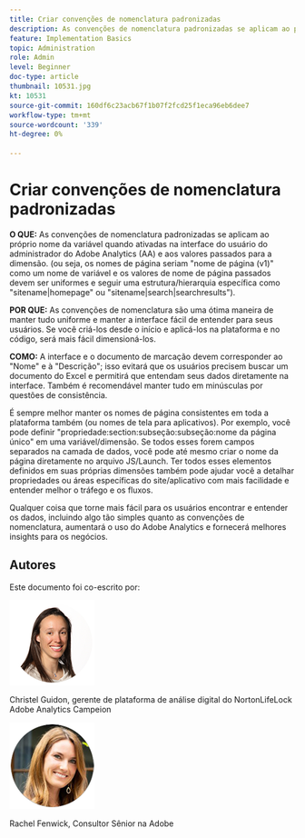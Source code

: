 ```yaml
---
title: Criar convenções de nomenclatura padronizadas
description: As convenções de nomenclatura padronizadas se aplicam ao próprio nome da variável quando habilitado na interface do usuário do administrador AA e aos valores passados para a dimensão.
feature: Implementation Basics
topic: Administration
role: Admin
level: Beginner
doc-type: article
thumbnail: 10531.jpg
kt: 10531
source-git-commit: 160df6c23acb67f1b07f2fcd25f1eca96eb6dee7
workflow-type: tm+mt
source-wordcount: '339'
ht-degree: 0%

---
```



# Criar convenções de nomenclatura padronizadas

**O QUE:** As convenções de nomenclatura padronizadas se aplicam ao próprio nome da variável quando ativadas na interface do usuário do administrador do Adobe Analytics (AA) e aos valores passados para a dimensão. (ou seja, os nomes de página seriam &quot;nome de página (v1)&quot; como um nome de variável e os valores de nome de página passados devem ser uniformes e seguir uma estrutura/hierarquia específica como &quot;sitename|homepage&quot; ou &quot;sitename|search|searchresults&quot;).

**POR QUE:** As convenções de nomenclatura são uma ótima maneira de manter tudo uniforme e manter a interface fácil de entender para seus usuários. Se você criá-los desde o início e aplicá-los na plataforma e no código, será mais fácil dimensioná-los.

**COMO:** A interface e o documento de marcação devem corresponder ao &quot;Nome&quot; e à &quot;Descrição&quot;; isso evitará que os usuários precisem buscar um documento do Excel e permitirá que entendam seus dados diretamente na interface. Também é recomendável manter tudo em minúsculas por questões de consistência.

É sempre melhor manter os nomes de página consistentes em toda a plataforma também (ou nomes de tela para aplicativos). Por exemplo, você pode definir &quot;propriedade:section:subseção:subseção:nome da página único&quot; em uma variável/dimensão. Se todos esses forem campos separados na camada de dados, você pode até mesmo criar o nome da página diretamente no arquivo JS/Launch. Ter todos esses elementos definidos em suas próprias dimensões também pode ajudar você a detalhar propriedades ou áreas específicas do site/aplicativo com mais facilidade e entender melhor o tráfego e os fluxos.

Qualquer coisa que torne mais fácil para os usuários encontrar e entender os dados, incluindo algo tão simples quanto as convenções de nomenclatura, aumentará o uso do Adobe Analytics e fornecerá melhores insights para os negócios.

## Autores

Este documento foi co-escrito por:

![Christel Guidon](assets/Christel-Headshot-150.png)

Christel Guidon, gerente de plataforma de análise digital do NortonLifeLock Adobe Analytics Campeion

![Rachel Fenwick](assets/Rachel-Fenwick-150.png)

Rachel Fenwick, Consultor Sênior na Adobe
